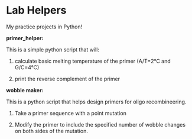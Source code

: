 Lab Helpers
=============

My practice projects in Python!

**primer_helper:**

This is a simple python script that will:

1. calculate basic melting temperature of the primer (A/T=2°C and G/C=4°C)

2. print the reverse complement of the primer
	
**wobble maker:**

This is a python script that helps design primers for oligo recombineering.

1. Take a primer sequence with a point mutation

2. Modify the primer to include the specified number of wobble changes on both sides of the mutation.